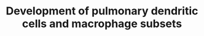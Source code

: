 ---
annotations:
- id: CL:0000451
  parent: native cell
  type: Cell Type Ontology
  value: dendritic cell
- id: CL:0000037
  parent: stem cell
  type: Cell Type Ontology
  value: hematopoietic stem cell
- id: CL:0000049
  parent: animal cell
  type: Cell Type Ontology
  value: common myeloid progenitor
- id: CL:0001058
  parent: native cell
  type: Cell Type Ontology
  value: plasmacytoid dendritic cell, human
- id: CL:1001610
  parent: animal cell
  type: Cell Type Ontology
  value: bone marrow hematopoietic cell
- id: CL:0002009
  parent: animal cell
  type: Cell Type Ontology
  value: macrophage dendritic cell progenitor
- id: CL:0001029
  parent: animal cell
  type: Cell Type Ontology
  value: common dendritic progenitor
- id: CL:0000784
  parent: native cell
  type: Cell Type Ontology
  value: plasmacytoid dendritic cell
authors:
- Khanspers
- Eweitz
citedin: ''
communities: []
description: Development of pulmonary DC and macrophage subsets. This model of pulmonary
  DC and macrophage subset differentiation in mice summarizes recent findings suggesting
  early lineage commitment of cDCs in the BM and differentiation of monocytes into
  different population with DC, macrophage, or suppressive functions. All DC subsets
  present in the lung originate from hematopoietic progenitors (HSC) that differentiate
  into a common myeloid progenitor (CMP). Such CMPs further differentiate to a common
  DC progenitors (CDPs) or macrophage DC progenitors (MDPs). MDPs give rise to a common
  monocyte precursor (cMoP). In a CSF-1-dependent mechanism, Ly6Chi monocytes develop,
  which can further differentiate into Ly6Clo monocytes. Such Ly6Clo monocytes may
  also derive directly from cMoPs. Both monocyte populations can enter the lung and
  become monocyte-derived DCs, macrophages, or suppressor cells (25, 62). CDPs also
  serve as precursors for pDCs and pre-cDCs. Recent studies suggest that the two cDC
  populations deriving from the pre-cDC progenitor, i.e., CD103+ cDCs and CD11b+ cDCs,
  arise already in the bone marrow as pre-cDC1/cDC2 subtypes. One study suggested
  that pulmonary monocytes may differentiate into pulmonary CD103+ and CD11b+ DC;
  however, it is unclear whether such cells are phenotypically and functionally identical
  to CD103+ and CD11b+ cDCs. Activation of defined transcription factors (in blue)
  at distinct time points is critical for lineage commitment of the different DC precursors.
  During the early developmental stages, important transcription factors include STAT3,
  IRF8, and PU.1. At later stages, E2-2 is decisive for pDC commitment of CDPs. BATF3
  and IRF8 are associated with the CD103+ cDC and IRF4 with the CD11b+ differentiation.
  In addition to the transcription factors, several growth factors (in green) play
  key functions in the development of pre-cDCs and the different DC subsets, in particular
  Flt3L, CSF-1 (M-CSF), and CSF-2 (GM-CSF). The lung contains two major macrophage
  populations, i.e., alveolar and interstitial macrophages (AMs and IMs, respectively).
  It is now well appreciated that AMs derive from yolk sac and fetal liver progenitors
  that colonize the embryonic lung and are maintained by self-renewal at steady state.
  The origin of IMs remains elusive. Some data suggest that they represent monocyte-derived
  macrophages.  Proteins on this pathway have targeted assays available via the [https://assays.cancer.gov/available_assays?wp_id=WP3892
  CPTAC Assay Portal]
last-edited: 2024-03-16
ndex: 47b20218-8b68-11eb-9e72-0ac135e8bacf
organisms:
- Homo sapiens
redirect_from:
- /index.php/Pathway:WP3892
- /instance/WP3892
- /instance/WP3892_r129221
revision: r129221
schema-jsonld:
- '@context': https://schema.org/
  '@id': https://wikipathways.github.io/pathways/WP3892.html
  '@type': Dataset
  creator:
    '@type': Organization
    name: WikiPathways
  description: Development of pulmonary DC and macrophage subsets. This model of pulmonary
    DC and macrophage subset differentiation in mice summarizes recent findings suggesting
    early lineage commitment of cDCs in the BM and differentiation of monocytes into
    different population with DC, macrophage, or suppressive functions. All DC subsets
    present in the lung originate from hematopoietic progenitors (HSC) that differentiate
    into a common myeloid progenitor (CMP). Such CMPs further differentiate to a common
    DC progenitors (CDPs) or macrophage DC progenitors (MDPs). MDPs give rise to a
    common monocyte precursor (cMoP). In a CSF-1-dependent mechanism, Ly6Chi monocytes
    develop, which can further differentiate into Ly6Clo monocytes. Such Ly6Clo monocytes
    may also derive directly from cMoPs. Both monocyte populations can enter the lung
    and become monocyte-derived DCs, macrophages, or suppressor cells (25, 62). CDPs
    also serve as precursors for pDCs and pre-cDCs. Recent studies suggest that the
    two cDC populations deriving from the pre-cDC progenitor, i.e., CD103+ cDCs and
    CD11b+ cDCs, arise already in the bone marrow as pre-cDC1/cDC2 subtypes. One study
    suggested that pulmonary monocytes may differentiate into pulmonary CD103+ and
    CD11b+ DC; however, it is unclear whether such cells are phenotypically and functionally
    identical to CD103+ and CD11b+ cDCs. Activation of defined transcription factors
    (in blue) at distinct time points is critical for lineage commitment of the different
    DC precursors. During the early developmental stages, important transcription
    factors include STAT3, IRF8, and PU.1. At later stages, E2-2 is decisive for pDC
    commitment of CDPs. BATF3 and IRF8 are associated with the CD103+ cDC and IRF4
    with the CD11b+ differentiation. In addition to the transcription factors, several
    growth factors (in green) play key functions in the development of pre-cDCs and
    the different DC subsets, in particular Flt3L, CSF-1 (M-CSF), and CSF-2 (GM-CSF).
    The lung contains two major macrophage populations, i.e., alveolar and interstitial
    macrophages (AMs and IMs, respectively). It is now well appreciated that AMs derive
    from yolk sac and fetal liver progenitors that colonize the embryonic lung and
    are maintained by self-renewal at steady state. The origin of IMs remains elusive.
    Some data suggest that they represent monocyte-derived macrophages.  Proteins
    on this pathway have targeted assays available via the [https://assays.cancer.gov/available_assays?wp_id=WP3892
    CPTAC Assay Portal]
  keywords:
  - BATF3
  - CSF1
  - CSF2
  - E2-2
  - FLT3L
  - ID2
  - IRF4
  - IRF8
  - Ikaros
  - PU.1
  - RUNX2
  - STAT3
  - TPO
  license: CC0
  name: Development of pulmonary dendritic cells and macrophage subsets
seo: CreativeWork
title: Development of pulmonary dendritic cells and macrophage subsets
wpid: WP3892
---